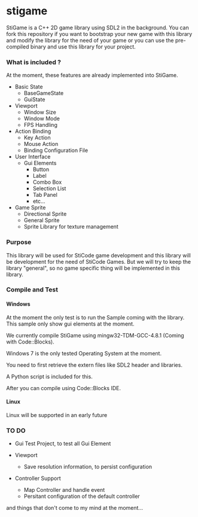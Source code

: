 stigame
=======
StiGame is a C++ 2D game library using SDL2 in the background.
You can fork this repository if you want to bootstrap your new game with this library and modify the library for the need of your game
or you can use the pre-compiled binary and use this library for your project.

### What is included ?
At the moment, these features are already implemented into StiGame.

- Basic State
  - BaseGameState
  - GuiState
- Viewport
  - Window Size
  - Window Mode
  - FPS Handling
- Action Binding
  - Key Action
  - Mouse Action
  - Binding Configuration File
- User Interface
  - Gui Elements
    - Button
	- Label
	- Combo Box
	- Selection List
	- Tab Panel
	- etc...
- Game Sprite
  - Directional Sprite
  - General Sprite
  - Sprite Library for texture management
  
### Purpose
This library will be used for StiCode game development and this library will be development for the need of StiCode Games.
But we will try to keep the library "general", so no game specific thing will be implemented in this library.

### Compile and Test

#### Windows

At the moment the only test is to run the Sample coming with the library. This sample only show gui elements at the moment.

We currently compile StiGame using mingw32-TDM-GCC-4.8.1 (Coming with Code::Blocks).

Windows 7 is the only tested Operating System at the moment.

You need to first retrieve the extern files like SDL2 header and libraries.

A Python script is included for this.

After you can compile using Code::Blocks IDE.

#### Linux

Linux will be supported in an early future

### TO DO

- Gui Test Project, to test all Gui Element

- Viewport
  -	Save resolution information, to persist configuration
 
- Controller Support
  - Map Controller and handle event
  - Persitant configuration of the default controller

and things that don't come to my mind at the moment...


